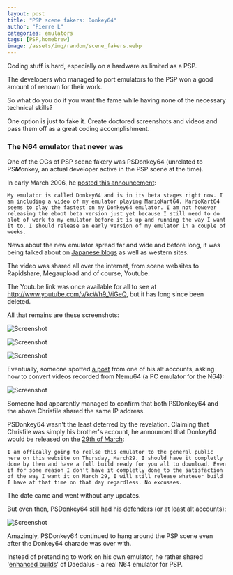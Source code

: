 ```yaml
---
layout: post
title: "PSP scene fakers: Donkey64"
author: "Pierre L"
categories: emulators
tags: [PSP,homebrew]
image: /assets/img/random/scene_fakers.webp
---
```


Coding stuff is hard, especially on a hardware as limited as a PSP. 

The developers who managed to port emulators to the PSP won a good amount of renown for their work. 

So what do you do if you want the fame while having none of the necessary technical skills?

One option is just to fake it. Create doctored screenshots and videos and pass them off as a great coding accomplishment.

### The N64 emulator that never was

One of the OGs of PSP scene fakery was PSDonkey64 (unrelated to PS***M***onkey, an actual developer active in the PSP scene at the time).

In early March 2006, he [posted this announcement](https://web.archive.org/web/20060508005542/http://www.projectpsp.com/index.php?categoryid=1&p2_articleid=304):

```
My emulator is called Donkey64 and is in its beta stages right now. I am including a video of my emulator playing MarioKart64. MarioKart64 seems to play the fastest on my Donkey64 emulator. I am not however releasing the eboot beta version just yet because I still need to do alot of work to my emulator before it is up and running the way I want it to. I should release an early version of my emulator in a couple of weeks.
```

News about the new emulator spread far and wide and before long, it was being talked about on [Japanese blogs](http://zxcvbvcxz.blog39.fc2.com/blog-entry-65.html) as well as western sites.

The video was shared all over the internet, from scene websites to Rapidshare, Megaupload and of course, Youtube.

The Youtube link was once available for all to see at http://www.youtube.com/v/kcWh9_ViGeQ, but it has long since been deleted.

All that remains are these screenshots:

![Screenshot](https://github.com/PSP-Archive/PSP-Archive.github.io/raw/gh-pages/assets/img/random/donkey64_1.webp)

![Screenshot](https://github.com/PSP-Archive/PSP-Archive.github.io/raw/gh-pages/assets/img/random/donkey64_2.webp)

![Screenshot](https://github.com/PSP-Archive/PSP-Archive.github.io/raw/gh-pages/assets/img/random/donkey64_3.webp)

Eventually, someone spotted [a post](https://www.emutalk.net/threads/nmf-video-files.33271/) from one of his alt accounts, asking how to convert videos recorded from Nemu64 (a PC emulator for the N64):

![Screenshot](https://github.com/PSP-Archive/PSP-Archive.github.io/raw/gh-pages/assets/img/random/chrisfile_video.webp)

Someone had apparently managed to confirm that both PSDonkey64 and the above Chrisfile shared the same IP address.

PSDonkey64 wasn't the least deterred by the revelation. Claiming that Chrisfile was simply his brother's account, he announced that Donkey64 would be released on the [29th of March](https://www.dcemu.co.uk/vbulletin/threads/20330-Donkey64-release-date):

```
I am offically going to realse this emulator to the general public here on this website on Thursday, March29. I should have it completly done by then and have a full build ready for you all to download. Even if for some reason I don't have it completly done to the satisfaction of the way I want it on March 29, I will still release whatever build I have at that time on that day regardless. No excusses.
```

The date came and went without any updates. 

But even then, PSDonkey64 still had his [defenders](https://www.dcemu.co.uk/vbulletin/threads/21506-Donkey64-The-Real-Story
) (or at least alt accounts):

![Screenshot](https://github.com/PSP-Archive/PSP-Archive.github.io/raw/gh-pages/assets/img/random/coors.webp)

Amazingly, PSDonkey64 continued to hang around the PSP scene even after the Donkey64 charade was over with.

Instead of pretending to work on his own emulator, he rather shared '[enhanced builds](https://www.brewology.com/downloads/download.php?id=4607&mcid=1)' of Daedalus - a real N64 emulator for PSP.
